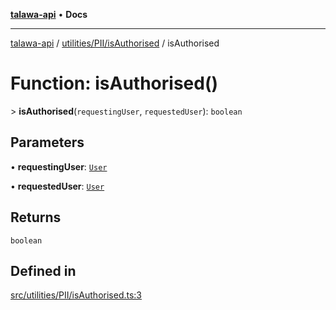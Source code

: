 [**talawa-api**](../../../../README.md) • **Docs**

***

[talawa-api](../../../../modules.md) / [utilities/PII/isAuthorised](../README.md) / isAuthorised

# Function: isAuthorised()

\> **isAuthorised**(`requestingUser`, `requestedUser`): `boolean`

## Parameters

• **requestingUser**: [`User`](../../../../types/generatedGraphQLTypes/type-aliases/User.md)

• **requestedUser**: [`User`](../../../../types/generatedGraphQLTypes/type-aliases/User.md)

## Returns

`boolean`

## Defined in

[src/utilities/PII/isAuthorised.ts:3](https://github.com/PalisadoesFoundation/talawa-api/blob/d0c167bb942c4778fba221c2cdd27665fc7dbf61/src/utilities/PII/isAuthorised.ts#L3)
